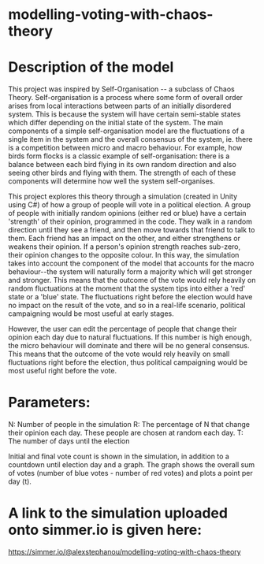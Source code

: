 # modelling-voting-with-chaos-theory

# Description of the model
This project was inspired by Self-Organisation -- a subclass of Chaos Theory. Self-organisation is a process where some form of overall order arises from local interactions between parts of an initially disordered system. This is because the system will have certain semi-stable states which differ depending on the initial state of the system. The main components of a simple self-organisation model are the fluctuations of a single item in the system and the overall consensus of the system, ie. there is a competition between micro and macro behaviour. For example, how birds form flocks is a classic example of self-organisation: there is a balance between each bird flying in its own random direction and also seeing other birds and flying with them. The strength of each of these components will determine how well the system self-organises.

This project explores this theory through a simulation (created in Unity using C#) of how a group of people will vote in a political election. A group of people with initially random opinions (either red or blue) have a certain 'strength' of their opinion, programmed in the code. They walk in a random direction until they see a friend, and then move towards that friend to talk to them. Each friend has an impact on the other, and either strengthens or weakens their opinion. If a person's opinion strength reaches sub-zero, their opinion changes to the opposite colour. In this way, the simulation takes into account the component of the model that accounts for the macro behaviour--the system will naturally form a majority which will get stronger and stronger. This means that the outcome of the vote would rely heavily on random fluctuations at the moment that the system tips into either a 'red' state or a 'blue' state. The fluctuations right before the election would have no impact on the result of the vote, and so in a real-life scenario, political campaigning would be most useful at early stages.

However, the user can edit the percentage of people that change their opinion each day due to natural fluctuations. If this number is high enough, the micro behaviour will dominate and there will be no general consensus. This means that the outcome of the vote would rely heavily on small fluctuations right before the election, thus political campaigning would be most useful right before the vote.

# Parameters: 
N: Number of people in the simulation
R: The percentage of N that change their opinion each day. These people are chosen at random each day.
T: The number of days until the election

Initial and final vote count is shown in the simulation, in addition to a countdown until election day and a graph. The graph shows the overall sum of votes (number of blue votes - number of red votes) and plots a point per day (t). 

# A link to the simulation uploaded onto simmer.io is given here: 
https://simmer.io/@alexstephanou/modelling-voting-with-chaos-theory

